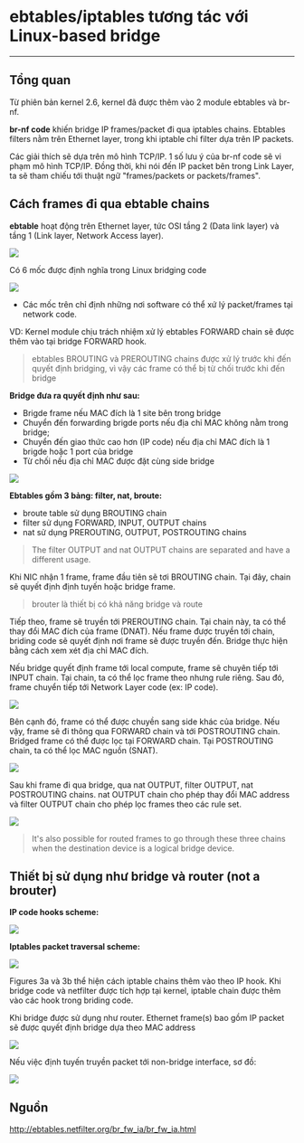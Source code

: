 # ebtables/iptables tương tác với Linux-based bridge
---
## Tổng quan
Từ phiên bản kernel 2.6, kernel đã được thêm vào 2 module ebtables và br-nf.

__br-nf code__ khiến bridge IP frames/packet đi qua iptables chains. Ebtables filters nằm trên Ethernet layer, trong khi iptable chỉ filter dựa trên IP packets.

Các giải thích sẽ dựa trên mô hình TCP/IP. 1 số lưu ý của br-nf code sẽ vi phạm mô hình TCP/IP. Đồng thời, khi nói đến IP packet bên trong Link Layer, ta sẽ tham chiếu tới thuật ngữ "frames/packets or packets/frames".

## Cách frames đi qua ebtable chains
__ebtable__ hoạt động trên Ethernet layer, tức OSI tầng 2 (Data link layer) và tầng 1 (Link layer, Network Access layer).

![](../images/iptable-bridge-1.png)

Có 6 mốc được định nghĩa trong Linux bridging code

![](../images/iptable-bridge-2.png)

- Các mốc trên chỉ định những nơi software có thể xứ lý packet/frames tại network code.

VD: Kernel module chịu trách nhiệm xử lý ebtables FORWARD chain sẽ được thêm vào tại bridge FORWARD hook.

> ebtables BROUTING và PREROUTING chains được xử lý trước khi đến quyết định bridging, vì vậy các frame có thể bị từ chối trước khi đến bridge

__Bridge đưa ra quyết định như sau:__
- Brigde frame nếu MAC đích là 1 site bên trong bridge
- Chuyển đến forwarding brigde ports nếu địa chỉ MAC không nằm trong bridge;
- Chuyển đến giao thức cao hơn (IP code) nếu địa chỉ MAC đích là 1 brigde hoặc 1 port của bridge
- Từ chối nếu địa chỉ MAC được đặt cùng side bridge

![](../images/iptable-bridge-3.png)

__Ebtables gồm 3 bảng: filter, nat, broute:__
- broute table sử dụng BROUTING chain
- filter sử dụng FORWARD, INPUT, OUTPUT chains
- nat sử dụng PREROUTING, OUTPUT, POSTROUTING chains

> The filter OUTPUT and nat OUTPUT chains are separated and have a different usage.

Khi NIC nhận 1 frame, frame đầu tiên sẽ tơi BROUTING chain. Tại đây, chain sẽ quyết định định tuyến hoặc bridge frame.

> brouter là thiết bị có khả năng bridge và route

Tiếp theo, frame sẽ truyền tới PREROUTING chain. Tại chain này, ta có thể thay đổi MAC đích của frame (DNAT). Nếu frame được truyền tới chain, briding code sẽ quyết định nơi frame sẽ được truyền đến. Bridge thực hiện bằng cách xem xét địa chỉ MAC đích.

Nếu bridge quyết định frame tới local compute, frame sẽ chuyên tiếp tới INPUT chain. Tại chain, ta có thể lọc frame theo nhưng rule riêng. Sau đó, frame chuyển tiếp tới Network Layer code (ex: IP code).

![](../images/iptable-bridge-4.png)

Bên cạnh đó, frame có thể được chuyền sang side khác của bridge. Nếu vậy, frame sẽ đi thông qua FORWARD chain và tới POSTROUTING chain. Bridged frame có thể được lọc tại FORWARD chain. Tại POSTROUTING chain, ta có thể lọc MAC nguồn (SNAT).

![](../images/iptable-bridge-5.png)

Sau khi frame đi qua bridge, qua nat OUTPUT, filter OUTPUT, nat POSTROUTING chains. nat OUTPUT chain cho phép thay đổi MAC address và filter OUTPUT chain cho phép lọc frames theo các rule set.

![](../images/iptable-bridge-6.png)

> It's also possible for routed frames to go through these three chains when the destination device is a logical bridge device.

## Thiết bị sử dụng như bridge và router (not a brouter)

__IP code hooks scheme:__

![](../images/iptable-bridge-7.png)

__Iptables packet traversal scheme:__

![](../images/iptable-bridge-8.png)

Figures 3a và 3b thể hiện cách iptable chains thêm vào theo IP hook. Khi bridge code và netfilter được tích hợp tại kernel, iptable chain được thêm vào các hook trong briding code.

Khi bridge được sử dụng như router. Ethernet frame(s) bao gồm IP packet sẽ được quyết định bridge dựa theo MAC address

![](../images/iptable-bridge-9.png)

Nếu việc định tuyến truyền packet tới non-bridge interface, sơ đồ:

![](../images/iptable-bridge-10.png)

## Nguồn
http://ebtables.netfilter.org/br_fw_ia/br_fw_ia.html
